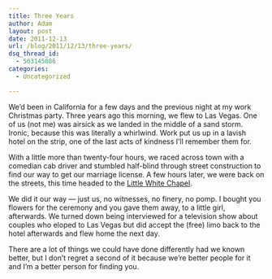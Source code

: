 ```yaml
---
title: Three Years
author: Adam
layout: post
date: 2011-12-13
url: /blog/2011/12/13/three-years/
dsq_thread_id:
  - 503145086
categories:
  - Uncategorized

---
```

We&#8217;d been in California for a few days and the previous night at my work Christmas party. Three years ago this morning, we flew to Las Vegas. One of us (not me) was airsick as we landed in the middle of a sand storm. Ironic, because this was literally a whirlwind. Work put us up in a lavish hotel on the strip, one of the last acts of kindness I&#8217;ll remember them for.

With a little more than twenty-four hours, we raced across town with a comedian cab driver and stumbled half-blind through street construction to find our way to get our marriage license. A few hours later, we were back on the streets, this time headed to the [Little White Chapel](1).

We did it our way &#8212; just us, no witnesses, no finery, no pomp. I bought you flowers for the ceremony and you gave them away, to a little girl, afterwards. We turned down being interviewed for a television show about couples who eloped to Las Vegas but did accept the (free) limo back to the hotel afterwards and flew home the next day.

There are a lot of things we could have done differently had we known better, but I don&#8217;t regret a second of it because we&#8217;re better people for it and I&#8217;m a better person for finding you.

 [1]: http://www.alittlewhitechapel.com/
